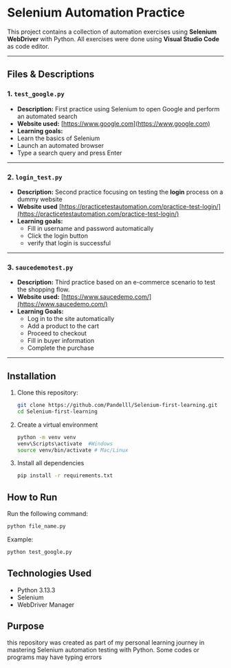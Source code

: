 # Selenium Automation Practice

This project contains a collection of automation exercises using **Selenium WebDriver** with Python.
All exercises were done using **Visual Studio Code** as code editor.

---

## Files & Descriptions

### 1. `test_google.py`
- **Description:**
  First practice using Selenium to open Google and perform an automated search
- **Website used:**
  [https://www.google.com](https://www.google.com)
- **Learning goals:**
- Learn the basics of Selenium
- Launch an automated browser
- Type a search query and press Enter

---

### 2. `login_test.py`
- **Description:**
  Second practice focusing on testing the **login** process on a dummy website
- **Website used**
  [https://practicetestautomation.com/practice-test-login/](https://practicetestautomation.com/practice-test-login/)
- **Learning goals:**
  - Fill in username and password automatically
  - Click the login button
  - verify that login is successful

---

### 3. `saucedemotest.py`
- **Description:**
  Third practice based on an e-commerce scenario to test the shopping flow.
- **Website used:**
  [https://www.saucedemo.com/](https://www.saucedemo.com/)
- **Learning Goals:**
  - Log in to the site automatically
  - Add a product to the cart
  - Proceed to checkout
  - Fill in buyer information
  - Complete the purchase
 
---

## Installation
1. Clone this repository:
   ```bash
   git clone https://github.com/Pandelll/Selenium-first-learning.git
   cd Selenium-first-learning
   ```
2. Create a virtual environment
   ```bash
   python -m venv venv
   venv\Scripts\activate  #Windows
   source venv/bin/activate # Mac/Linux
   ```
3. Install all dependencies
   ```bash
   pip install -r requirements.txt
   ```
## How to Run

Run the following command:
```bash
python file_name.py
```

Example:
```bash
python test_google.py
```

## Technologies Used

- Python 3.13.3
- Selenium
- WebDriver Manager

## Purpose
this repository was created as part of my personal learning journey in mastering Selenium automation testing with Python. Some codes or programs may have typing errors

